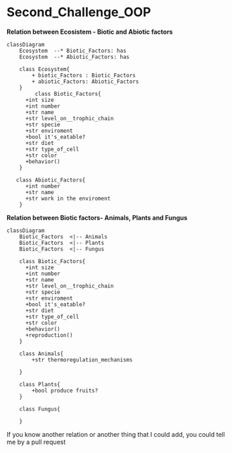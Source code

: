 # Second_Challenge_OOP

**Relation between Ecosistem - Biotic and Abiotic factors**
```mermaid
classDiagram
    Ecosystem  --* Biotic_Factors: has
    Ecosystem  --* Abiotic_Factors: has

    class Ecosystem{
        + biotic_Factors : Biotic_Factors
        + abiotic_Factors: Abiotic_Factors
    }
         class Biotic_Factors{
      +int size
      +int number
      +str name
      +str level_on__trophic_chain
      +str specie
      +str enviroment
      +bool it's_eatable?
      +str diet
      +str type_of_cell
      +str color
      +behavior()
    }

   class Abiotic_Factors{
      +int number
      +str name
      +str work in the enviroment
    }

```

**Relation between Biotic factors- Animals, Plants and Fungus**

```mermaid
classDiagram
    Biotic_Factors  <|-- Animals
    Biotic_Factors  <|-- Plants
    Biotic_Factors  <|-- Fungus

    class Biotic_Factors{
      +int size
      +int number
      +str name
      +str level_on__trophic_chain
      +str specie
      +str enviroment
      +bool it's_eatable?
      +str diet
      +str type_of_cell
      +str color
      +behavior()
      +reproduction()
    }

    class Animals{
        +str thermoregulation_mechanisms
        
    }

    class Plants{
        +bool produce fruits?
    }

    class Fungus{
        
    }
```

If you know another relation or another thing that I could add, you could tell me by a pull request
